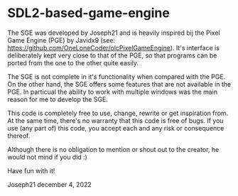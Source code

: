 # SDL2-based-game-engine

The SGE was developed by Joseph21 and is heavily inspired bij the Pixel Game Engine (PGE) by Javidx9 
(see: https://github.com/OneLoneCoder/olcPixelGameEngine). It's interface is deliberately kept very 
close to that of the PGE, so that programs can be ported from the one to the other quite easily.

The SGE is not complete in it's functionality when compared with the PGE. On the other hand, the SGE offers some 
features that are not available in the PGE. In particual the ability to work with multiple windows was the 
main reason for me to develop the SGE. 

This code is completely free to use, change, rewrite or get inspiration from. At the same time, there's no 
warranty that this code is free of bugs. If you use (any part of) this code, you accept each and any risk or 
consequence thereof.

Although there is no obligation to mention or shout out to the creator, he would not mind if you did :)

Have fun with it!

Joseph21
december 4, 2022
